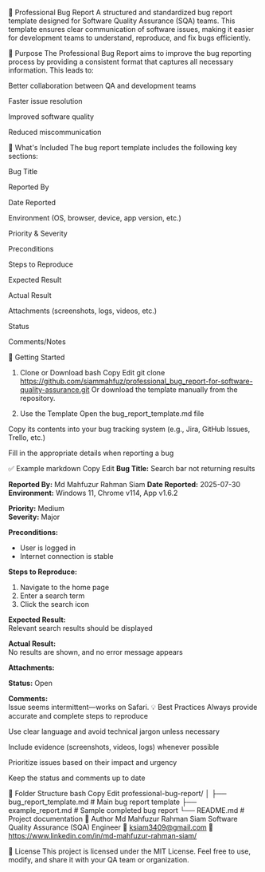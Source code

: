 🐞 Professional Bug Report
A structured and standardized bug report template designed for Software Quality Assurance (SQA) teams. This template ensures clear communication of software issues, making it easier for development teams to understand, reproduce, and fix bugs efficiently.

📌 Purpose
The Professional Bug Report aims to improve the bug reporting process by providing a consistent format that captures all necessary information. This leads to:

Better collaboration between QA and development teams

Faster issue resolution

Improved software quality

Reduced miscommunication

📄 What's Included
The bug report template includes the following key sections:

Bug Title

Reported By

Date Reported

Environment (OS, browser, device, app version, etc.)

Priority & Severity

Preconditions

Steps to Reproduce

Expected Result

Actual Result

Attachments (screenshots, logs, videos, etc.)

Status

Comments/Notes

🚀 Getting Started
1. Clone or Download
bash
Copy
Edit
git clone https://github.com/siammahfuz/professional_bug_report-for-software-quality-assurance.git
Or download the template manually from the repository.

2. Use the Template
Open the bug_report_template.md file

Copy its contents into your bug tracking system (e.g., Jira, GitHub Issues, Trello, etc.)

Fill in the appropriate details when reporting a bug

✅ Example
markdown
Copy
Edit
**Bug Title:** Search bar not returning results

**Reported By:** Md Mahfuzur Rahman Siam
**Date Reported:** 2025-07-30  
**Environment:** Windows 11, Chrome v114, App v1.6.2  

**Priority:** Medium  
**Severity:** Major  

**Preconditions:**  
- User is logged in  
- Internet connection is stable  

**Steps to Reproduce:**  
1. Navigate to the home page  
2. Enter a search term  
3. Click the search icon  

**Expected Result:**  
Relevant search results should be displayed  

**Actual Result:**  
No results are shown, and no error message appears  

**Attachments:**  


**Status:** Open  

**Comments:**  
Issue seems intermittent—works on Safari.
💡 Best Practices
Always provide accurate and complete steps to reproduce

Use clear language and avoid technical jargon unless necessary

Include evidence (screenshots, videos, logs) whenever possible

Prioritize issues based on their impact and urgency

Keep the status and comments up to date

📁 Folder Structure
bash
Copy
Edit
professional-bug-report/
│
├── bug_report_template.md     # Main bug report template
├── example_report.md          # Sample completed bug report
└── README.md                  # Project documentation
👤 Author
Md Mahfuzur Rahman Siam
Software Quality Assurance (SQA) Engineer
📧 ksiam3409@gmail.com
🔗 https://www.linkedin.com/in/md-mahfuzur-rahman-siam/

📜 License
This project is licensed under the MIT License.
Feel free to use, modify, and share it with your QA team or organization.

